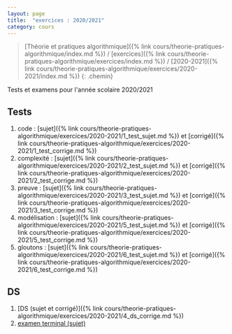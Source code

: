 ```yaml
---
layout: page
title:  "exercices : 2020/2021"
category: cours
---
```


> [Théorie et pratiques algorithmique]({% link cours/theorie-pratiques-algorithmique/index.md %}) / [exercices]({% link cours/theorie-pratiques-algorithmique/exercices/index.md %}) / [2020-2021]({% link cours/theorie-pratiques-algorithmique/exercices/2020-2021/index.md %})
{: .chemin}

Tests et examens pour l'année scolaire 2020/2021

## Tests

1. code : [sujet]({% link cours/theorie-pratiques-algorithmique/exercices/2020-2021/1_test_sujet.md %}) et [corrigé]({% link cours/theorie-pratiques-algorithmique/exercices/2020-2021/1_test_corrige.md %})
2. complexité : [sujet]({% link cours/theorie-pratiques-algorithmique/exercices/2020-2021/2_test_sujet.md %}) et [corrigé]({% link cours/theorie-pratiques-algorithmique/exercices/2020-2021/2_test_corrige.md %})
3. preuve : [sujet]({% link cours/theorie-pratiques-algorithmique/exercices/2020-2021/3_test_sujet.md %}) et [corrigé]({% link cours/theorie-pratiques-algorithmique/exercices/2020-2021/3_test_corrige.md %})
4. modélisation : [sujet]({% link cours/theorie-pratiques-algorithmique/exercices/2020-2021/5_test_sujet.md %}) et [corrigé]({% link cours/theorie-pratiques-algorithmique/exercices/2020-2021/5_test_corrige.md %})
5. gloutons : [sujet]({% link cours/theorie-pratiques-algorithmique/exercices/2020-2021/6_test_sujet.md %}) et [corrigé]({% link cours/theorie-pratiques-algorithmique/exercices/2020-2021/6_test_corrige.md %})

## DS

1. [DS (sujet et corrigé)]({% link cours/theorie-pratiques-algorithmique/exercices/2020-2021/4_ds_corrige.md %})
2. [examen terminal (sujet)](./mpci_et_2020_2021.pdf)
